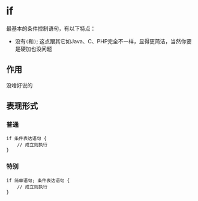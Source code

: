 # if
最基本的条件控制语句，有以下特点：
* 没有`(`和`)`; 这点跟其它如Java、C、PHP完全不一样，显得更简洁，当然你要是硬加也没问题

## 作用
没啥好说的

## 表现形式

### 普通

```$xslt
if 条件表达语句 {
    // 成立则执行
}
```

### 特别

```$xslt
if 简单语句; 条件表达语句 {
    // 成立则执行
}
```
